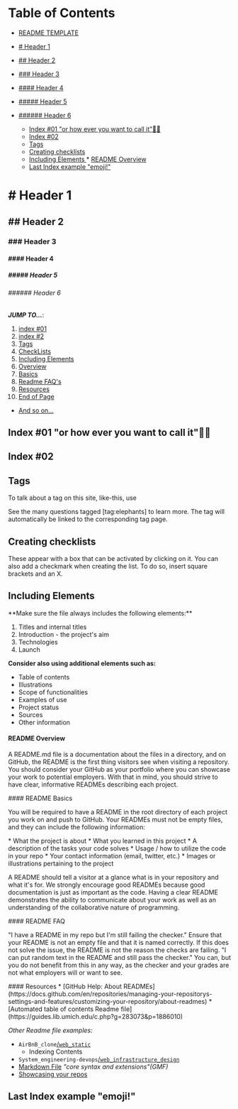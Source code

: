 Table of Contents
=================

* [README TEMPLATE](#readme-template)
* [# Header 1](#-header-1)
* [## Header 2](#-header-2)
* [### Header 3](#-header-3)
* [#### Header 4](#-header-4)
* [##### Header 5](#-header-5)
* [###### Header 6](#-header-6)

   * [Index #01 "or how ever you want to call it"🤌🏽 <a name="user-content-reference1"></a>](#index-01-or-how-ever-you-want-to-call-it-)
   * [Index #02  <a name="user-content-reference_2"></a>](#index-02--)
   * [Tags <a name="user-content-tag_index"></a>](#tags-)
   * [Creating checklists <a name="user-content-checklists"></a>](#creating-checklists-)
   * [Including Elements <a name="user-content-elements"></a>](#including-elements-)
         * [README Overview <a name="user-content-overview"></a>](#readme-overview-)
   * [Last Index example "emoji!" <a name="user-content-last_one"></a>](#last-index-example-emoji-)

# # Header 1
## ## Header 2
### ### Header 3
#### #### Header 4
##### ##### Header 5
###### ###### Header 6

***JUMP TO...***:

1. [index #01](#reference1)
2. [index #2](#reference_2)
3. [Tags](#tag_index)
4. [CheckLists](#checklists)
5. [Including Elements](#elements)
6. [Overview](#overview)
7. [Basics](#Basics)
8. [Readme FAQ's](#readme-faq)
9. [Resources](#readme-resources")
10. [End of Page](#last_one)
* [And so on...](#and_so_on)


Index #01 "or how ever you want to call it"🤌🏽 <a name="reference1"></a>
-------------
Index #02  <a name="reference_2"></a>
-------------
Tags <a name="tag_index"></a>
------
To talk about a tag on this site, like-this, use

See the many questions tagged [tag:elephants] to learn more.
The tag will automatically be linked to the corresponding tag page.

Creating checklists <a name="checklists"></a>
-------
<p>
These appear with a box that can be activated by clicking on it. You can also add a checkmark when creating the list. To do so, insert square brackets and an X.

</p>

Including Elements <a name="elements"></a>
-----
<p>
**Make sure the file always includes the following elements:**

1. Titles and internal titles
2. Introduction - the project's aim
3. Technologies
4. Launch

**Consider also using additional elements such as:**

* Table of contents
* Illustrations
* Scope of functionalities 
* Examples of use
* Project status 
* Sources
* Other information
</p>

#### README Overview <a name="overview"></a>
<p>
A README.md file is a documentation about the files in a directory, and on GitHub, the README is the first thing visitors see when visiting a repository. You should consider your GitHub as your portfolio where you can showcase your work to potential employers. With that in mind, you should strive to have clear, informative READMEs describing each project.
</p>
#### README Basics <a name="Basics"></a>
<p>
You will be required to have a README in the root directory of each project you work on and push to GitHub. Your READMEs must not be empty files, and they can include the following information:
</p>
* What the project is about
* What you learned in this project
* A description of the tasks your code solves
* Usage / how to utilize the code in your repo
* Your contact information (email, twitter, etc.)
* Images or illustrations pertaining to the project 
<p>
A README should tell a visitor at a glance what is in your repository and what it's for. We strongly encourage good READMEs because good documentation is just as important as the code. Having a clear README demonstrates the ability to communicate about your work as well as an understanding of the collaborative nature of programming.
</p>
#### README FAQ <a name="readme-faq"></a>
<p>
"I have a README in my repo but I'm still failing the checker."
Ensure that your README is not an empty file and that it is named correctly. If this does not solve the issue, the README is not the reason the checks are failing. 
"I can put random text in the README and still pass the checker."
You can, but you do not benefit from this in any way, as the checker and your grades are not what employers will or want to see.
</p>
#### Resources <a name="readme-resources"></a>
* [GitHub Help: About READMEs](https://docs.github.com/en/repositories/managing-your-repositorys-settings-and-features/customizing-your-repository/about-readmes)
* [Automated table of contents Readme file](https://guides.lib.umich.edu/c.php?g=283073&p=1886010)

*Other Readme file examples:*

* `AirBnB_clone`[/`web_static`](https://github.com/Johanne101/AirBnB_clone/blob/main/web_static/README.md)
  - Indexing Contents
* `System_engineering-devops`[/`web_infrastructure_design`](https://github.com/Johanne101/holberton-system_engineering-devops/blob/main/0x09-web_infrastructure_design/README.md)
* [Markdown File](https://github.com/emn178/markdown/blob/master/README.md#markdown) *"core syntax and extensions"(GMF)*
* [Showcasing your repos](https://github.com/alexandramartinez)

Last Index example "emoji!" <a name="last_one"></a>
-------------

